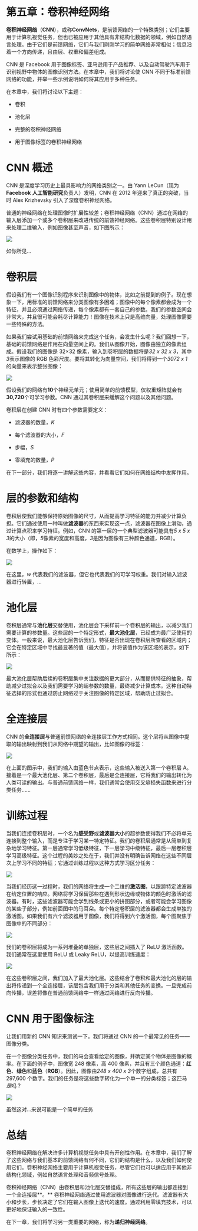 # 第五章：卷积神经网络

**卷积神经网络**（**CNN**），或称**ConvNets**，是前馈网络的一个特殊类别；它们主要用于计算机视觉任务，但也已被应用于其他具有非结构化数据的领域，例如自然语言处理。由于它们是前馈网络，它们与我们刚刚学习的简单网络非常相似；信息沿着一个方向传递，且由层、权重和偏差组成。

CNN 是 Facebook 用于图像标签、亚马逊用于产品推荐、以及自动驾驶汽车用于识别视野中物体的图像识别方法。在本章中，我们将讨论使 CNN 不同于标准前馈网络的功能，并举一些示例说明如何将其应用于多种任务。

在本章中，我们将讨论以下主题：

+   卷积

+   池化层

+   完整的卷积神经网络

+   用于图像标签的卷积神经网络

# CNN 概述

CNN 是深度学习历史上最具影响力的网络类别之一。由 Yann LeCun（现为**Facebook** **人工智能研究**负责人）发明，CNN 在 2012 年迎来了真正的突破，当时 Alex Krizhevsky 引入了深度卷积神经网络。

普通的神经网络在处理图像时扩展性较差；卷积神经网络（CNN）通过在网络的输入层添加一个或多个卷积层来改进传统的前馈神经网络。这些卷积层特别设计用来处理二维输入，例如图像甚至声音，如下图所示：

![](img/1fb7dbc0-ba45-4829-a8ca-222b42a22d13.png)

如你所见...

# 卷积层

假设我们有一个图像识别程序来识别图像中的物体，比如之前提到的例子。现在想象一下，用标准的前馈网络来分类图像有多困难；图像中的每个像素都会成为一个特征，并且必须通过网络传递，每个像素都有一套自己的参数。我们的参数空间会非常大，并且很可能会耗尽计算能力！图像在技术上只是高维向量，处理图像需要一些特殊的方法。

如果我们尝试用基础的前馈网络来完成这个任务，会发生什么呢？我们回想一下，基础的前馈网络是作用在向量空间上的。我们从图像开始，图像由独立的像素组成。假设我们的图像是 32×32 像素，输入到卷积层的数据将是*32 x 32 x 3*，其中*3*表示图像的 RGB 色彩尺度。要将其转化为向量空间，我们将得到一个*3072 x 1*的向量来表示整张图像：

![](img/a32d2a13-e0b9-4a6a-aaf0-49bad075facb.png)

假设我们的网络有**10**个神经元单元；使用简单的前馈模型，仅权重矩阵就会有**30,720**个可学习参数。CNN 通过其卷积层来缓解这个问题以及其他问题。

卷积层在创建 CNN 时有四个参数需要定义：

+   滤波器的数量，*K*

+   每个滤波器的大小，*F*

+   步幅，*S*

+   零填充的数量，*P*

在下一部分，我们将逐一讲解这些内容，并看看它们如何在网络结构中发挥作用。

# 层的参数和结构

卷积层使我们能够保持原始图像的尺寸，从而提高学习特征的能力并减少计算负担。它们通过使用一种叫做**滤波器**的东西来实现这一点，滤波器在图像上滑动，通过计算点积来学习特征。例如，CNN 的第一层的一个典型滤波器可能具有*5 x 5 x 3*的大小（即，*5*像素的宽度和高度，*3*是因为图像有三种颜色通道，RGB）。

在数学上，操作如下：

![](img/0c5e4230-d491-4f74-864f-ed054c9ad84d.png)

在这里，*w* 代表我们的滤波器，但它也代表我们的可学习权重。我们对输入滤波器进行转置，...

# 池化层

卷积层通常与**池化层**交替使用，池化层会下采样前一个卷积层的输出，以减少我们需要计算的参数量。这些层的一个特定形式，**最大池化层**，已经成为最广泛使用的变体。一般来说，最大池化层告诉我们，特征是否出现在卷积层所查看的区域内；它会在特定区域中寻找最显著的值（最大值），并将该值作为该区域的表示，如下所示：

![](img/bafe3b38-c671-4e75-be57-9325252498a3.png)

最大池化层帮助后续的卷积层集中关注数据的更大部分，从而提供特征的抽象，帮助减少过拟合以及我们需要学习的超参数的数量，最终减少计算成本。这种自动特征选择的形式也通过防止网络过于关注图像的特定区域，帮助防止过拟合。

# 全连接层

CNN 的**全连接层**与普通前馈网络的全连接层工作方式相同。这个层将从图像中提取的输出映射到我们从网络中期望的输出，比如图像的标签：

![](img/85b80730-0f00-4d28-b8c2-df0383730a18.png)

在上面的图示中，我们的输入由蓝色节点表示，这些输入被送入第一个卷积层 A。接着是一个最大池化层、第二个卷积层，最后是全连接层，它将我们的输出转化为人类可读的输出。与普通前馈网络一样，我们通常会使用交叉熵损失函数来进行分类任务……

# 训练过程

当我们连接卷积层时，一个名为**感受野**或**滤波器大小**的超参数使得我们不必将单元连接到整个输入，而是专注于学习某一特定特征。我们的卷积层通常是从简单到复杂地学习特征。第一层通常学习低级特征，下一层学习中级特征，最后一层卷积层学习高级特征。这个过程的美妙之处在于，我们并没有明确告诉网络在这些不同层次上学习不同的特征；它通过训练过程以这种方式学习区分任务：

![](img/0da64743-509a-4be8-9549-0a7674c648a7.png)

当我们经历这一过程时，我们的网络将生成一个二维的**激活图**，以跟踪特定滤波器在给定位置的响应。网络将学习保留那些在遇到形状边缘或物体的颜色时激活的滤波器。有时，这些滤波器可能会学到线条或更小的拼图部分，或者可能会学习图像的某些子部分，例如前面图中的马耳朵。每个特定卷积层的滤波器都会生成单独的激活图。如果我们有六个滤波器用于图像，我们将得到六个激活图，每个图聚焦于图像中的不同部分：

![](img/eb448261-bb5d-4ba1-baf7-0be7192fabde.png)

我们的卷积层将成为一系列堆叠的单独层，这些层之间插入了 ReLU 激活函数。我们通常在这里使用 ReLU 或 Leaky ReLU，以提高训练速度：

![](img/d584ec46-dcf8-44f0-a354-6530ad4f89b8.png)

在这些卷积层之间，我们加入了最大池化层。这些结合了卷积和最大池化的层的输出将传递到一个全连接层，该层包含我们用于分类和其他任务的变换。一旦完成前向传播，误差将像在普通前馈网络中一样通过网络进行反向传播。

# CNN 用于图像标注

让我们用新的 CNN 知识来测试一下。我们将通过 CNN 的一个最常见的任务——图像分类。

在一个图像分类任务中，我们的马会查看给定的图像，并确定某个物体是图像的概率。在下面的例子中，图像宽 248 像素，高 400 像素，并且有三个颜色通道：**红色**、**绿色**和**蓝色**（**RGB**）。因此，图像由*248 x 400 x 3*个数字组成，总共有 297,600 个数字。我们的任务是将这些数字转化为一个单一的分类标签；这匹马*是*吗？

![](img/2e8f3d14-79ff-4a59-906d-b3c7be0c51ff.png)

虽然这对...来说可能是一个简单的任务

# 总结

卷积神经网络在解决许多计算机视觉任务中具有开创性作用。在本章中，我们了解了这些网络与我们基本的前馈网络有何不同，它们的结构是什么，以及我们如何使用它们。卷积神经网络主要用于计算机视觉任务，尽管它们也可以适应用于其他非结构化领域，例如自然语言处理和音频信号处理。

卷积神经网络（CNN）由卷积层和池化层交替组成，所有这些层的输出都连接到一个全连接层**。** 卷积神经网络通过使用滤波器对图像进行迭代。滤波器有大小和步长，步长决定了它们在输入图像上迭代的速度。通过利用零填充技术，可以更好地保证输入的一致性。

在下一章，我们将学习另一类重要的网络，称为**递归神经网络**。
